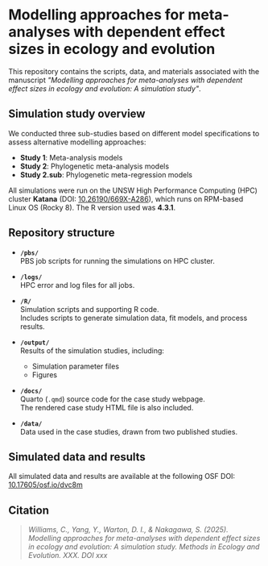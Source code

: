 #  Modelling approaches for meta-analyses with dependent effect sizes in ecology and evolution

This repository contains the scripts, data, and materials associated with the manuscript *"Modelling approaches for meta-analyses with dependent effect sizes in ecology and evolution: A simulation study"*.  

## Simulation study overview

We conducted three sub-studies based on different model specifications to assess alternative modelling approaches:  

- **Study 1**: Meta-analysis models  
- **Study 2**: Phylogenetic meta-analysis models  
- **Study 2.sub**: Phylogenetic meta-regression models  

All simulations were run on the UNSW High Performance Computing (HPC) cluster **Katana** (DOI: [10.26190/669X-A286](https://doi.org/10.26190/669X-A286)), which runs on RPM-based Linux OS (Rocky 8). The R version used was **4.3.1**.

## Repository structure

- **`/pbs/`**  
  PBS job scripts for running the simulations on HPC cluster.

- **`/logs/`**  
  HPC error and log files for all jobs.

- **`/R/`**  
  Simulation scripts and supporting R code.  
  Includes scripts to generate simulation data, fit models, and process results.

- **`/output/`**  
  Results of the simulation studies, including:  
  - Simulation parameter files  
  - Figures  

- **`/docs/`**  
  Quarto (`.qmd`) source code for the case study webpage.  
  The rendered case study HTML file is also included.

- **`/data/`**  
  Data used in the case studies, drawn from two published studies.

## Simulated data and results

All simulated data and results are available at the following OSF DOI: [10.17605/osf.io/dvc8m](https://osf.io/dvc8m/files/osfstorage) 


## Citation

> *Williams, C., Yang, Y., Warton, D. I., & Nakagawa, S. (2025). Modelling approaches for meta-analyses with dependent effect sizes in ecology and evolution: A simulation study. Methods in Ecology and Evolution. XXX. DOI xxx*   

